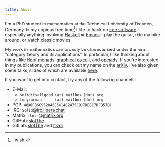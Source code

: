 ```yaml
---
title: About
---
```


I'm a PhD student in mathematics at the Technical University of Dresden,
Germany.  In my copious free time[^1] I like to hack on [free
software]—especially anything involving [Haskell] or [Emacs]—play the
guitar, ride my bike around, or watch classic movies.

My work in mathematics can broadly be characterised under the term
"category theory and its applications".  In particular, I like thinking
about things like [Hopf monads], [graphical calculi], and [operads].  If
you're interested in my publications, you can check out my name on the
[arXiv].  I've also given some talks, slides of which are available
[here](./research.html).

If you want to get into contact, try any of the following channels:

+ E-Mail:
  + `soliditsallgood (at) mailbox (dot) org`
  + `tonyzorman      (at) mailbox (dot) org`
+ PGP: `4896FB6C952846C3414C2475C927DE8C7DFD57B8`
+ IRC: `Solid`@[irc.libera.chat](https://libera.chat/)
+ Matrix: `slot-`@[matrix.org](https://matrix.org/)
+ GitHub: [slotThe](https://github.com/slotThe)
+ GitLab: [slotThe](https://gitlab.com/slotThe) and [tozor](https://gitlab.com/tozor)

[Emacs]: https://www.gnu.org/software/emacs/
[Haskell]: https://www.haskell.org/
[Hopf monads]: https://ncatlab.org/nlab/show/Hopf+monad
[arXiv]: https://arxiv.org/search/math?searchtype=author&query=Zorman%2C+T
[free software]: ./free-software.html
[graphical calculi]: https://ncatlab.org/nlab/show/string+diagram
[operads]: https://ncatlab.org/nlab/show/string+diagram

[^1]: I wish.
